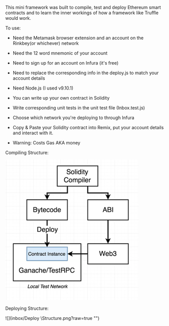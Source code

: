 This mini framework was built to compile, test and deploy Ethereum smart contracts and to learn the inner workings of how a framework like Truffle would work.

To use:
  - Need the Metamask browser extension and an account on the Rinkbey(or whichever) network
  - Need the 12 word mnemonic of your account
  - Need to sign up for an account on Infura (it's free)
  - Need to replace the corresponding info in the deploy.js to match your account details
  - Need Node.js (I used v9.10.1)
  - You can write up your own contract in Solidity

- Write corresponding unit tests in the unit test file (Inbox.test.js)

- Choose which network you're deploying to through Infura

- Copy & Paste your Solidity contract into Remix, put your account details and interact with it.

- Warning: Costs Gas AKA money

Compiling Structure:

![](Structure.png?raw=true "")

Deploying Structure:

![](inbox/Deploy \Structure.png?raw=true "")
